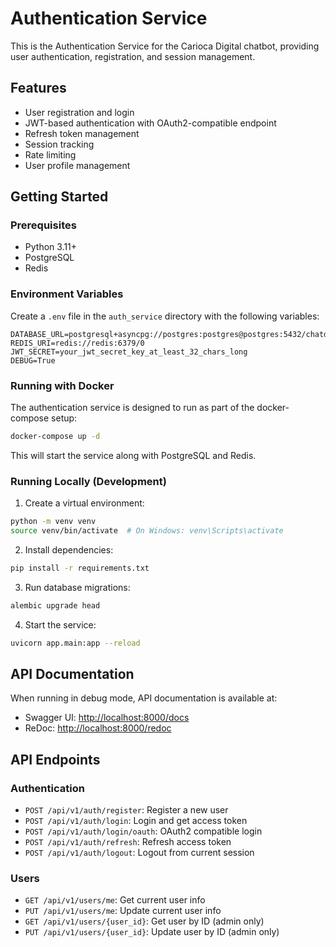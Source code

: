 # Authentication Service

This is the Authentication Service for the Carioca Digital chatbot, providing user authentication, registration, and session management.

## Features

- User registration and login
- JWT-based authentication with OAuth2-compatible endpoint
- Refresh token management
- Session tracking
- Rate limiting
- User profile management

## Getting Started

### Prerequisites

- Python 3.11+
- PostgreSQL
- Redis

### Environment Variables

Create a `.env` file in the `auth_service` directory with the following variables:

```
DATABASE_URL=postgresql+asyncpg://postgres:postgres@postgres:5432/chatdb
REDIS_URI=redis://redis:6379/0
JWT_SECRET=your_jwt_secret_key_at_least_32_chars_long
DEBUG=True
```

### Running with Docker

The authentication service is designed to run as part of the docker-compose setup:

```bash
docker-compose up -d
```

This will start the service along with PostgreSQL and Redis.

### Running Locally (Development)

1. Create a virtual environment:

```bash
python -m venv venv
source venv/bin/activate  # On Windows: venv\Scripts\activate
```

2. Install dependencies:

```bash
pip install -r requirements.txt
```

3. Run database migrations:

```bash
alembic upgrade head
```

4. Start the service:

```bash
uvicorn app.main:app --reload
```

## API Documentation

When running in debug mode, API documentation is available at:

- Swagger UI: [http://localhost:8000/docs](http://localhost:8000/docs)
- ReDoc: [http://localhost:8000/redoc](http://localhost:8000/redoc)

## API Endpoints

### Authentication

- `POST /api/v1/auth/register`: Register a new user
- `POST /api/v1/auth/login`: Login and get access token
- `POST /api/v1/auth/login/oauth`: OAuth2 compatible login
- `POST /api/v1/auth/refresh`: Refresh access token
- `POST /api/v1/auth/logout`: Logout from current session

### Users

- `GET /api/v1/users/me`: Get current user info
- `PUT /api/v1/users/me`: Update current user info
- `GET /api/v1/users/{user_id}`: Get user by ID (admin only)
- `PUT /api/v1/users/{user_id}`: Update user by ID (admin only) 